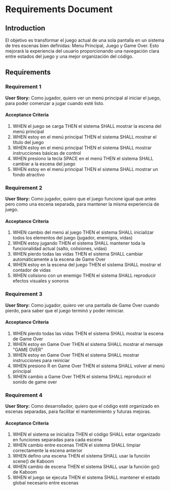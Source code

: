 # Requirements Document

## Introduction

El objetivo es transformar el juego actual de una sola pantalla en un sistema de tres escenas bien definidas: Menu Principal, Juego y Game Over. Esto mejorará la experiencia del usuario proporcionando una navegación clara entre estados del juego y una mejor organización del código.

## Requirements

### Requirement 1

**User Story:** Como jugador, quiero ver un menú principal al iniciar el juego, para poder comenzar a jugar cuando esté listo.

#### Acceptance Criteria

1. WHEN el juego se carga THEN el sistema SHALL mostrar la escena del menú principal
2. WHEN estoy en el menú principal THEN el sistema SHALL mostrar el título del juego
3. WHEN estoy en el menú principal THEN el sistema SHALL mostrar instrucciones básicas de control
4. WHEN presiono la tecla SPACE en el menú THEN el sistema SHALL cambiar a la escena del juego
5. WHEN estoy en el menú principal THEN el sistema SHALL mostrar un fondo atractivo

### Requirement 2

**User Story:** Como jugador, quiero que el juego funcione igual que antes pero como una escena separada, para mantener la misma experiencia de juego.

#### Acceptance Criteria

1. WHEN cambio del menú al juego THEN el sistema SHALL inicializar todos los elementos del juego (jugador, enemigos, vidas)
2. WHEN estoy jugando THEN el sistema SHALL mantener toda la funcionalidad actual (salto, colisiones, vidas)
3. WHEN pierdo todas las vidas THEN el sistema SHALL cambiar automáticamente a la escena de Game Over
4. WHEN estoy en la escena del juego THEN el sistema SHALL mostrar el contador de vidas
5. WHEN colisiono con un enemigo THEN el sistema SHALL reproducir efectos visuales y sonoros

### Requirement 3

**User Story:** Como jugador, quiero ver una pantalla de Game Over cuando pierdo, para saber que el juego terminó y poder reiniciar.

#### Acceptance Criteria

1. WHEN pierdo todas las vidas THEN el sistema SHALL mostrar la escena de Game Over
2. WHEN estoy en Game Over THEN el sistema SHALL mostrar el mensaje "GAME OVER"
3. WHEN estoy en Game Over THEN el sistema SHALL mostrar instrucciones para reiniciar
4. WHEN presiono R en Game Over THEN el sistema SHALL volver al menú principal
5. WHEN cambio a Game Over THEN el sistema SHALL reproducir el sonido de game over

### Requirement 4

**User Story:** Como desarrollador, quiero que el código esté organizado en escenas separadas, para facilitar el mantenimiento y futuras mejoras.

#### Acceptance Criteria

1. WHEN el sistema se inicializa THEN el código SHALL estar organizado en funciones separadas para cada escena
2. WHEN cambio entre escenas THEN el sistema SHALL limpiar correctamente la escena anterior
3. WHEN defino una escena THEN el sistema SHALL usar la función scene() de Kaboom
4. WHEN cambio de escena THEN el sistema SHALL usar la función go() de Kaboom
5. WHEN el juego se ejecuta THEN el sistema SHALL mantener el estado global necesario entre escenas
